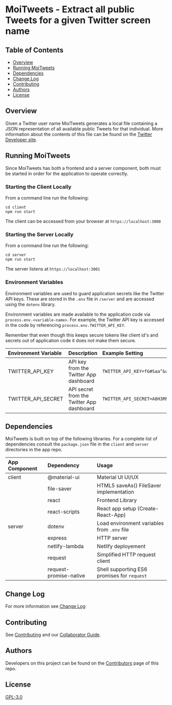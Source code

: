 # MoiTweets - Extract all public Tweets for a given Twitter screen name

## Table of Contents

* [Overview](#overview)
* [Running MoiTweets](#running-moitweets)
* [Dependencies](#dependencies)
* [Change Log](#change-log)
* [Contributing](#contributing)
* [Authors](#authors)
* [License](#license)

## Overview

Given a Twitter user name MoiTweets generates a local file containing a JSON
representation of all available public Tweets for that individual. More 
information about the contents of this file can be found on the 
[Twitter Developer site](https://developer.twitter.com/en/docs/tweets/timelines/api-reference/get-statuses-home_timeline). 

## Running MoiTweets

Since MoiTweets has both a frontend and a server component, both must be 
started in order for the application to operate correctly.

### Starting the Client Locally

From a command line run the following:
```
cd client
npm run start
```

The client can be accessed from your browser at `https://localhost:3000`

### Starting the Server Locally

From a command line run the following:
```
cd server
npm run start
```

The server listens at `https://localhost:3001`

### Environment Variables

Environment variables are used to guard application secrets like the Twitter
API keys. These are stored in the `.env` file in `/server` and are accessed
using the `dotenv` library.

Environment variables are made available to the
application code via `process.env.<variable-name>`. For example, the
Twitter API key is accessed in the code by referencing
`process.env.TWITTER_API_KEY`.

Remember that even though this keeps secure tokens like client id's and secrets
out of application code it does not make them secure.

| Environment Variable | Description       | Example Setting |
|:---------------------|:------------------|:----------------|
| TWITTER_API_KEY      | API key from the Twitter App dashboard | `TWITTER_API_KEY=fG#Saa^&vWW1SLOpuuj0uX2G`
| TWITTER_API_SECRET   | API secret from the Twitter App dashboard | `TWITTER_API_SECRET=A8H3RNL.35UAJD26JEOKJMNDAD0.UDNLADMEMCI2UCNH5UF48KDMB3DD5NW` |

## Dependencies

MoiTweets is built on top of the following libraries. For a complete list of 
dependencies consult the `package.json` file in the `client` and `server`
directories in the app repo.

| App Component | Dependency | Usage |
|:--------------|:-----------|:------|
| client        | @material-ui           | Material UI UI/UX|
|               | file-saver             | HTML5 saveAs() FileSaver implementation |
|               | react                  | Frontend Library |
|               | react-scripts          | React app setup (Create-React-App) |
| server        | dotenv                 | Load environment variables from `.env` file | 
|               | express                | HTTP server |
|               | netlify-lambda         | Netlify deployement |
|               | request                | Simplified HTTP request client |
|               | request-promise-native | Shell supporting ES6 promises for `request` |

## Change Log

For more information see [Change Log](https://github.com/chingu-x/moitweets/blob/development/docs/CHANGELOG.md)

## Contributing

See [Contributing](https://github.com/chingu-x/moitweets/blob/development/docs/CONTRIBUTING.md)
and our [Collaborator Guide](https://github.com/chingu-x/moitweets/blob/development/docs/COLLABORATOR_GUIDE.md).

## Authors

Developers on this project can be found on the [Contributors](https://github.com/chingu-x/moitweets/graphs/contributors) page of this repo.

## License

[GPL-3.0](https://tldrlegal.com/license/gnu-general-public-license-v3-(gpl-3))
